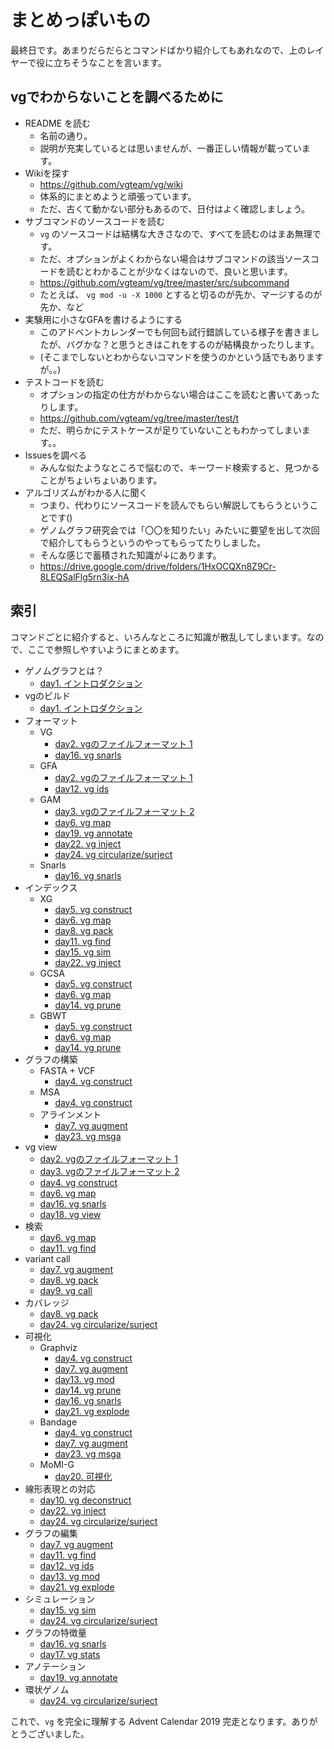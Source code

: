# まとめっぽいもの

最終日です。あまりだらだらとコマンドばかり紹介してもあれなので、上のレイヤーで役に立ちそうなことを言います。



## vgでわからないことを調べるために

* README を読む
  * 名前の通り。
  * 説明が充実しているとは思いませんが、一番正しい情報が載っています。
* Wikiを探す
  * https://github.com/vgteam/vg/wiki
  * 体系的にまとめようと頑張っています。
  * ただ、古くて動かない部分もあるので、日付はよく確認しましょう。
* サブコマンドのソースコードを読む
  * `vg` のソースコードは結構な大きさなので、すべてを読むのはまあ無理です。
  * ただ、オプションがよくわからない場合はサブコマンドの該当ソースコードを読むとわかることが少なくはないので、良いと思います。
  * https://github.com/vgteam/vg/tree/master/src/subcommand
  * たとえば、 `vg mod -u -X 1000`  とすると切るのが先か、マージするのが先か、など
* 実験用に小さなGFAを書けるようにする
  * このアドベントカレンダーでも何回も試行錯誤している様子を書きましたが、バグかな？と思うときはこれをするのが結構良かったりします。
  * (そこまでしないとわからないコマンドを使うのかという話でもありますが。。)
* テストコードを読む
  * オプションの指定の仕方がわからない場合はここを読むと書いてあったりします。
  * https://github.com/vgteam/vg/tree/master/test/t
  * ただ、明らかにテストケースが足りていないこともわかってしまいます。。
* Issuesを調べる
  * みんな似たようなところで悩むので、キーワード検索すると、見つかることがちょいちょいあります。
* アルゴリズムがわかる人に聞く
  * つまり、代わりにソースコードを読んでもらい解説してもらうということです()
  * ゲノムグラフ研究会では「〇〇を知りたい」みたいに要望を出して次回で紹介してもらうというのやってもらってたりしました。
  * そんな感じで蓄積された知識が↓にあります。
  *  https://drive.google.com/drive/folders/1HxOCQXn8Z9Cr-8LEQSalFlg5rn3ix-hA 



## 索引

コマンドごとに紹介すると、いろんなところに知識が散乱してしまいます。なので、ここで参照しやすいようにまとめます。

* ゲノムグラフとは？
  * [day1. イントロダクション](12-01.md)
* vgのビルド
  * [day1. イントロダクション](12-01.md)
* フォーマット
  * VG
    * [day2. vgのファイルフォーマット 1](12-02.md)
    * [day16. vg snarls](12-16.md)
  * GFA
    * [day2. vgのファイルフォーマット 1](12-02.md)
    * [day12. vg ids](12-12.md)
  * GAM
    * [day3. vgのファイルフォーマット 2](12-03.md)
    * [day6. vg map](12-06.md)
    * [day19. vg annotate](12-19.md)
    * [day22. vg inject](12-22.md)
    * [day24. vg circularize/surject](12-24.md)
  * Snarls
    * [day16. vg snarls](12-16.md)
* インデックス
  * XG
    * [day5. vg construct](12-05.md)
    * [day6. vg map](12-06.md)
    * [day8. vg pack](12-08.md)
    * [day11. vg find](12-11.md)
    * [day15. vg sim](12-15.md)
    * [day22. vg inject](12-22.md)
  * GCSA
    * [day5. vg construct](12-05.md)
    * [day6. vg map](12-06.md)
    * [day14. vg prune](12-14.md)
  * GBWT
    * [day5. vg construct](12-05.md)
    * [day6. vg map](12-06.md)
    * [day14. vg prune](12-14.md)
* グラフの構築
  * FASTA + VCF
    * [day4. vg construct](12-04.md)
  * MSA
    * [day4. vg construct](12-04.md)
  * アラインメント
    * [day7. vg augment](12-07.md)
    * [day23. vg msga](12-23.md)
* vg view
  * [day2. vgのファイルフォーマット 1](12-02.md)
  * [day3. vgのファイルフォーマット 2](12-03.md)
  * [day4. vg construct](12-04.md)
  * [day6. vg map](12-06.md)
  * [day16. vg snarls](12-16.md)
  * [day18. vg view](12-18.md)
* 検索
  * [day6. vg map](12-06.md)
  * [day11. vg find](12-11.md)
* variant call
  * [day7. vg augment](12-07.md)
  * [day8. vg pack](12-08.md)
  * [day9. vg call](12-09.md)
* カバレッジ
  * [day8. vg pack](12-08.md)
  * [day24. vg circularize/surject](12-24.md)
* 可視化
  * Graphviz
    * [day4. vg construct](12-04.md)
    * [day7. vg augment](12-07.md)
    * [day13. vg mod](12-13.md)
    * [day14. vg prune](12-14.md)
    * [day16. vg snarls](12-16.md)
    * [day21. vg explode](12-21.md)
  * Bandage
    * [day4. vg construct](12-04.md)
    * [day7. vg augment](12-07.md)
    * [day23. vg msga](12-23.md)
  * MoMI-G
    * [day20. 可視化](12-20.md)
* 線形表現との対応
  * [day10. vg deconstruct](12-10.md)
  * [day22. vg inject](12-22.md)
  * [day24. vg circularize/surject](12-24.md)
* グラフの編集
  * [day7. vg augment](12-07.md)
  * [day11. vg find](12-11.md)
  * [day12. vg ids](12-12.md)
  * [day13. vg mod](12-13.md)
  * [day21. vg explode](12-21.md)
* シミュレーション
  * [day15. vg sim](12-15.md)
  * [day24. vg circularize/surject](12-24.md)
* グラフの特徴量
  * [day16. vg snarls](12-16.md)
  * [day17. vg stats](12-17.md)
* アノテーション
  * [day19. vg annotate](12-19.md)
* 環状ゲノム
  * [day24. vg circularize/surject](12-24.md)



これで、`vg` を完全に理解する Advent Calendar 2019 完走となります。ありがとうございました。